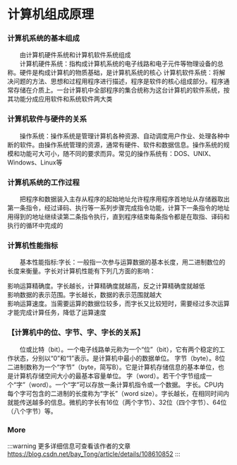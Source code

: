 # 计算机组成原理

### 计算机系统的基本组成
&emsp;&emsp;由计算机硬件系统和计算机软件系统组成<br>
&emsp;&emsp;计算机硬件系统：指构成计算机系统的电子线路和电子元件等物理设备的总称。硬件是构成计算机的物质基础，是计算机系统的核心
计算机软件系统：将解决问题的方法、思想和过程用程序进行描述，程序是软件的核心组成部分。程序通常存储在介质上。一台计算机中全部程序的集合统称为这台计算机的软件系统，按其功能分成应用软件和系统软件两大类<br>

### 计算机软件与硬件的关系

&emsp;&emsp;操作系统：操作系统是管理计算机各种资源、自动调度用户作业、处理各种中断的软件。由操作系统管理的资源，通常有硬件、软件和数据信息。操作系统的规模和功能可大可小，随不同的要求而异。常见的操作系统有：DOS、UNIX、Windows、Linux等<br>

### 计算机系统的工作过程


&emsp;&emsp;把程序和数据装入主存从程序的起始地址允许程序用程序首地址从存储器取出第一条指令，经过译码、执行等一系列步骤完成指令功能，计算下一条指令的地址用得到的地址继续读第二条指令执行，直到程序结束每条指令都是在取指、译码和执行的循环中完成的<br>


### 计算机性能指标


&emsp;&emsp;基本性能指标:字长：一般指一次参与运算数据的基本长度，用二进制数位的长度来衡量。字长对计算机性能有下列几方面的影响：<br>

影响运算精确度。字长越长，计算精确度就越高，反之计算精确度就越低<br>
影响数据的表示范围。字长越长，数据的表示范围就越大<br>
影响运算速度。当需要运算的数据位较多，而字长又比较短时，需要经过多次运算才能完成计算任务，降低了运算速度<br>



### 【计算机中的位、字节、字、字长的关系】

&emsp;&emsp;位或比特（bit）。一个电子线路单元称为一个“位”（bit），它有两个稳定的工作状态，分别以“0”和“1”表示。是计算机中最小的数据单位。
字节（byte）。8位二进制数称为一个“字节”（byte，简写B）。它是计算机存储信息的基本单位，也是计算机存储空间大小的最基本容量单位。
字（word）。若干个字节组成一个“字”（word）。一个“字”可以存放一条计算机指令或一个数据。
字长。CPU内每个字可包含的二进制的长度称为“字长”（word size）。字长越长，在相同时间内就能传送越多的信息。微机的字长有16位（两个字节）、32位（四个字节）、64位（八个字节）等。<br>



### More

:::warning 更多详细信息可查看该作者的文章
https://blog.csdn.net/bay_Tong/article/details/108610852
:::
